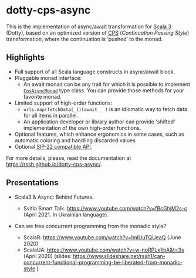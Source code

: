 # dotty-cps-async


This is the implementation of async/await transformation for [Scala 3][scala3] (Dotty), based on an optimized version of [CPS] (*Continuation Passing Style*) transformation, where the continuation is ‘pushed’ to the monad. 

## <span id="highlights">Highlights</span>

 * Full support of all Scala language constructs in async/await block.
 * Pluggable monad interface:  
    *  An await monad can be any trait for which it is possible to implement [`CpsAsyncMonad`](https://github.com/rssh/dotty-cps-async/blob/master/shared/src/main/scala/cps/CpsMonad.scala) type class. You can provide those methods for your favorite monad.
 * Limited support of high-order functions:
    * ```urls.map(fetchData(_))(await _ )``` is an idiomatic way to fetch data for all items in parallel.
    * An application developer or library author can provide 'shifted' implementation of the own high-order functions.
 * Optional features, which enhance ergonomics in some cases, such as automatic coloring and handling discarded values
 * Optional [SIP-22 compatible API][sip_22].

For more details, please, read the documentation at https://rssh.github.io/dotty-cps-async/.


## <span id="presentations">Presentations</span>

* Scala3 & Async: Behind Futures.
   * Svitla Smart Talk. https://www.youtube.com/watch?v=fBcGhjM2s-c (April 2021. In Ukrainian language).

* Can we free concurrent programming from the monadic style?
    * ScalaR:  https://www.youtube.com/watch?v=ImlUuTQUeaQ  (June 2020)
    * ScalaUA: https://www.youtube.com/watch?v=w-noRPLxYoA&t=3s  (April 2020)
   (slides: https://www.slideshare.net/rssh1/can-concurrent-functional-programming-be-liberated-from-monadic-style )

[cps]: https://en.wikipedia.org/wiki/Continuation-passing_style
[scala3]: https://dotty.epfl.ch/
[sip_22]: https://docs.scala-lang.org/sips/async.html
